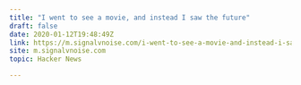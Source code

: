 ```yaml
---
title: "I went to see a movie, and instead I saw the future"
draft: false
date: 2020-01-12T19:48:49Z
link: https://m.signalvnoise.com/i-went-to-see-a-movie-and-instead-i-saw-the-future/?utm_medium=RSS&utm_source=hune
site: m.signalvnoise.com
topic: Hacker News  

---
```

